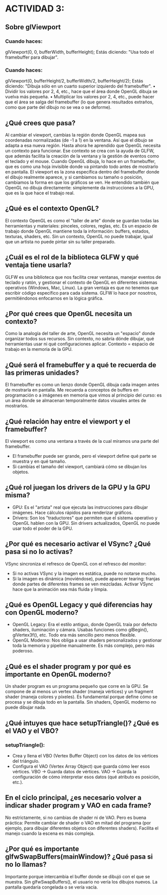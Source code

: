 # ACTIVIDAD 3: 
##  Sobre glViewport
### Cuando haces:
glViewport(0, 0, bufferWidth, bufferHeight);
Estás diciendo: "Usa todo el framebuffer para dibujar".
### Cuando haces:
glViewport(0, bufferHeight/2, bufferWidth/2, bufferHeight/2);
Estás diciendo: "Dibuja sólo en un cuarto superior izquierdo del framebuffer".
•	Dividir los valores por 2, 4, etc., hace que el área donde OpenGL dibuja se vuelva más pequeña.
•	Multiplicar los valores por 2, 4, etc., puede hacer que el área se salga del framebuffer (lo que genera resultados extraños, como que parte del dibujo no se vea o se deforme).
## ¿Qué crees que pasa?
Al cambiar el viewport, cambias la región donde OpenGL mapea sus coordenadas normalizadas (de -1 a 1) en la ventana. Así que el dibujo se adapta a esa nueva región.
Hasta ahora he aprendido que OpenGL necesita un contexto para funcionar. Ese contexto se crea con la ayuda de GLFW, que además facilita la creación de la ventana y la gestión de eventos como el teclado y el mouse.
Cuando OpenGL dibuja, lo hace en un framebuffer, que es como una hoja invisible donde va pintando todo antes de mostrarlo en pantalla.
El viewport es la zona específica dentro del framebuffer donde el dibujo realmente aparece, y si cambiamos su tamaño o posición, cambiamos la forma en que los gráficos se ven.
He entendido también que OpenGL no dibuja directamente: simplemente da instrucciones a la GPU, que es la que hace el trabajo real.
## ¿Qué es el contexto OpenGL?
El contexto OpenGL es como el "taller de arte" donde se guardan todas las herramientas y materiales: pinceles, colores, reglas, etc. Es un espacio de trabajo donde OpenGL mantiene toda la información: buffers, estados, texturas, shaders, etc.
Sin un contexto, OpenGL no puede trabajar, igual que un artista no puede pintar sin su taller preparado.
## ¿Cuál es el rol de la biblioteca GLFW y qué ventaja tiene usarla?
GLFW es una biblioteca que nos facilita crear ventanas, manejar eventos de teclado y ratón, y gestionar el contexto de OpenGL en diferentes sistemas operativos (Windows, Mac, Linux).
La gran ventaja es que no tenemos que escribir código específico para cada sistema. GLFW lo hace por nosotros, permitiéndonos enfocarnos en la lógica gráfica.
## ¿Por qué crees que OpenGL necesita un contexto?
Como la analogía del taller de arte, OpenGL necesita un "espacio" donde organizar todos sus recursos.
Sin contexto, no sabría dónde dibujar, qué herramientas usar ni qué configuraciones aplicar.
Contexto = espacio de trabajo en la memoria de la GPU.
## ¿Qué será el framebuffer y a qué te recuerda de las primeras unidades?
El framebuffer es como un lienzo donde OpenGL dibuja cada imagen antes de mostrarla en pantalla.
Me recuerda a conceptos de buffers en programación o a imágenes en memoria que vimos al principio del curso: es un área donde se almacenan temporalmente datos visuales antes de mostrarlos.
## ¿Qué relación hay entre el viewport y el framebuffer?
El viewport es como una ventana a través de la cual miramos una parte del framebuffer.
* El framebuffer puede ser grande, pero el viewport define qué parte se muestra y en qué tamaño.
* Si cambias el tamaño del viewport, cambiará cómo se dibujan los objetos.
## ¿Qué rol juegan los drivers de la GPU y la GPU misma?
* GPU: Es el "artista" real que ejecuta las instrucciones para dibujar imágenes. Hace cálculos rápidos para renderizar gráficos.
* Drivers: Son los "traductores" que permiten que el sistema operativo y OpenGL hablen con la GPU.
Sin drivers actualizados, OpenGL no puede usar todo el poder de la GPU.
## ¿Por qué es necesario activar el VSync? ¿Qué pasa si no lo activas?
VSync sincroniza el refresco de OpenGL con el refresco del monitor:
* Si no activas VSync y la imagen es estática, puede no notarse mucho.
* Si la imagen es dinámica (moviéndose), puede aparecer tearing: franjas donde partes de diferentes frames se ven mezcladas.
Activar VSync hace que la animación sea más fluida y limpia.
## ¿Qué es OpenGL Legacy y qué diferencias hay con OpenGL moderno?
* OpenGL Legacy: Era el estilo antiguo, donde OpenGL traía por defecto shaders, iluminación y cámara. Usabas funciones como glBegin(), glVertex3f(), etc. Todo era más sencillo pero menos flexible.
* OpenGL Moderno: Nos obliga a usar shaders personalizados y gestionar toda la memoria y pipeline manualmente. Es más complejo, pero más poderoso.
## ¿Qué es el shader program y por qué es importante en OpenGL moderno?
Un shader program es un programa pequeño que corre en la GPU.
Se compone de al menos un vertex shader (maneja vértices) y un fragment shader (maneja colores y píxeles).
Es fundamental porque define cómo se procesa y se dibuja todo en la pantalla.
Sin shaders, OpenGL moderno no puede dibujar nada.
## ¿Qué intuyes que hace setupTriangle()? ¿Qué es el VAO y el VBO?
### setupTriangle():
* Crea y llena el VBO (Vertex Buffer Object) con los datos de los vértices del triángulo.
* Configura el VAO (Vertex Array Object) que guarda cómo leer esos vértices.
VBO → Guarda datos de vértices.
VAO → Guarda la configuración de cómo interpretar esos datos (qué atributo es posición, etc.).
## En el ciclo principal, ¿es necesario volver a indicar shader program y VAO en cada frame?
No estrictamente, si no cambias de shader ni de VAO.
Pero es buena práctica:
Permite cambiar de shader o VAO en mitad del programa (por ejemplo, para dibujar diferentes objetos con diferentes shaders).
Facilita el manejo cuando la escena es más compleja.
## ¿Por qué es importante glfwSwapBuffers(mainWindow)? ¿Qué pasa si no lo llamas?
Importante porque intercambia el buffer donde se dibujó con el que se muestra.
Sin glfwSwapBuffers(), el usuario no vería los dibujos nuevos.
La pantalla quedaría congelada o se vería vacía.

